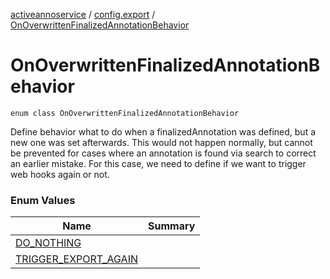 [activeannoservice](../../index.md) / [config.export](../index.md) / [OnOverwrittenFinalizedAnnotationBehavior](./index.md)

# OnOverwrittenFinalizedAnnotationBehavior

`enum class OnOverwrittenFinalizedAnnotationBehavior`

Define behavior what to do when a finalizedAnnotation was defined, but a new one was set afterwards. This would not
happen normally, but cannot be prevented for cases where an annotation is found via search to correct an earlier
mistake. For this case, we need to define if we want to trigger web hooks again or not.

### Enum Values

| Name | Summary |
|---|---|
| [DO_NOTHING](-d-o_-n-o-t-h-i-n-g.md) |  |
| [TRIGGER_EXPORT_AGAIN](-t-r-i-g-g-e-r_-e-x-p-o-r-t_-a-g-a-i-n.md) |  |
